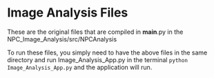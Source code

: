 # Image Analysis Files

These are the original files that are compiled in __main__.py in the NPC_Image_Analysis/src/NPCAnalysis

To run these files, you simply need to have the above files in the same directory and run Image_Analysis_App.py in the terminal ```python Image_Analysis_App.py``` and the application will run.
